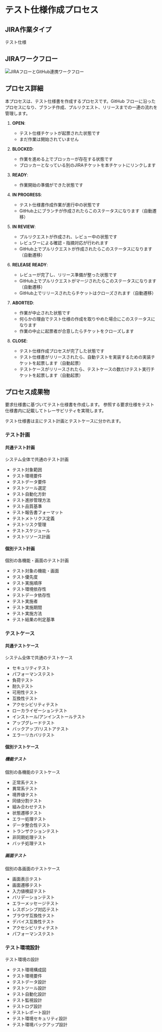 # テスト仕様作成プロセス

## JIRA作業タイプ

テスト仕様

## JIRAワークフロー

![JIRAフローとGitHub連携ワークフロー](../draw.io/jiraflow-github.drawio.svg)

## プロセス詳細

本プロセスは、テスト仕様書を作成するプロセスです。GitHub フローに沿ったプロセスになり、ブランチ作成、プルリクエスト、リリースまでの一連の流れを管理します。

1.  **OPEN**:
    *   テスト仕様チケットが起票された状態です
    *   まだ作業は開始されていません

2.  **BLOCKED**:
    *   作業を進める上でブロッカーが存在する状態です
    *   ブロッカーとなっている別のJIRAチケットを本チケットにリンクします

3.  **READY**:
    *   作業開始の準備ができた状態です

4.  **IN PROGRESS**:
    *   テスト仕様書作成作業が進行中の状態です
    *   GitHub上にブランチが作成されたらこのステータスになります（自動遷移）

5.  **IN REVIEW**:
    *   プルリクエストが作成され、レビュー中の状態です
    *   レビュワーによる確認・指摘対応が行われます
    *   GitHub上でプルリクエストが作成されたらこのステータスになります（自動遷移）

6.  **RELEASE READY**:
    *   レビューが完了し、リリース準備が整った状態です
    *   GitHub上でプルリクエストがマージされたらこのステータスになります（自動遷移）
    *   GitHub上でリリースされたらチケットはクローズされます（自動遷移）

7.  **ABORTED**:
    *   作業が中止された状態です
    *   何らかの理由でテスト仕様の作成を取りやめた場合にこのステータスになります
    *   作業の中止に起票者が合意したらチケットをクローズします

8.  **CLOSE**:
    *   テスト仕様作成プロセスが完了した状態です
    *   テスト仕様書がリリースされたら、自動テストを実装するための実装チケットを起票します（自動起票）
    *   テストケースがリリースされたら、テストケースの数だけテスト実行チケットを起票します（自動起票）

## プロセス成果物

要求仕様書に基づいてテスト仕様書を作成します。
参照する要求仕様をテスト仕様書内に記載してトレーサビリティを実現します。

テスト仕様書は主にテスト計画とテストケースに分かれます。

### テスト計画

#### 共通テスト計画

システム全体で共通のテスト計画

- テスト対象範囲
- テスト環境要件
- テストデータ要件
- テストツール選定
- テスト自動化方針
- テスト進捗管理方法
- テスト品質基準
- テスト報告書フォーマット
- テストメトリクス定義
- テストリスク管理
- テストスケジュール
- テストリソース計画

#### 個別テスト計画

個別の各機能・画面のテスト計画

- テスト対象の機能・画面
- テスト優先度
- テスト実施順序
- テスト環境依存性
- テストデータ依存性
- テスト実施者
- テスト実施期間
- テスト実施方法
- テスト結果の判定基準

### テストケース

#### 共通テストケース

システム全体で共通のテストケース

- セキュリティテスト
- パフォーマンステスト
- 負荷テスト
- 耐久テスト
- 可用性テスト
- 互換性テスト
- アクセシビリティテスト
- ローカライゼーションテスト
- インストール/アンインストールテスト
- アップグレードテスト
- バックアップ/リストアテスト
- エラーリカバリテスト

#### 個別テストケース

##### 機能テスト

個別の各機能のテストケース

- 正常系テスト
- 異常系テスト
- 境界値テスト
- 同値分割テスト
- 組み合わせテスト
- 状態遷移テスト
- エラー処理テスト
- データ整合性テスト
- トランザクションテスト
- 非同期処理テスト
- バッチ処理テスト

##### 画面テスト

個別の各画面のテストケース

- 画面表示テスト
- 画面遷移テスト
- 入力値検証テスト
- バリデーションテスト
- エラーメッセージテスト
- レスポンシブ対応テスト
- ブラウザ互換性テスト
- デバイス互換性テスト
- アクセシビリティテスト
- パフォーマンステスト

### テスト環境設計

テスト環境の設計

- テスト環境構成図
- テスト環境要件
- テストデータ設計
- テストツール設計
- テスト自動化設計
- テスト監視設計
- テストログ設計
- テストレポート設計
- テスト環境セキュリティ設計
- テスト環境バックアップ設計 